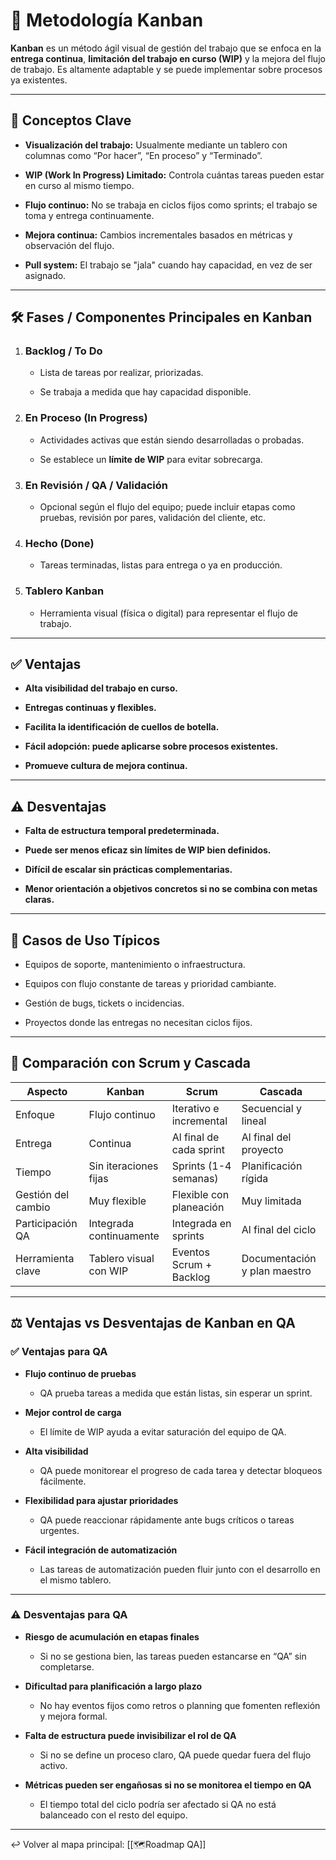 # 🧭 Metodología Kanban

**Kanban** es un método ágil visual de gestión del trabajo que se enfoca en la **entrega continua**, **limitación del trabajo en curso (WIP)** y la mejora del flujo de trabajo. Es altamente adaptable y se puede implementar sobre procesos ya existentes.

---

## 📌 Conceptos Clave

- **Visualización del trabajo:** Usualmente mediante un tablero con columnas como “Por hacer”, “En proceso” y “Terminado”.
    
- **WIP (Work In Progress) Limitado:** Controla cuántas tareas pueden estar en curso al mismo tiempo.
    
- **Flujo continuo:** No se trabaja en ciclos fijos como sprints; el trabajo se toma y entrega continuamente.
    
- **Mejora continua:** Cambios incrementales basados en métricas y observación del flujo.
    
- **Pull system:** El trabajo se "jala" cuando hay capacidad, en vez de ser asignado.
    

---

## 🛠️ Fases / Componentes Principales en Kanban

1. ### **Backlog / To Do**
    
    - Lista de tareas por realizar, priorizadas.
        
    - Se trabaja a medida que hay capacidad disponible.
        
2. ### **En Proceso (In Progress)**
    
    - Actividades activas que están siendo desarrolladas o probadas.
        
    - Se establece un **límite de WIP** para evitar sobrecarga.
        
3. ### **En Revisión / QA / Validación**
    
    - Opcional según el flujo del equipo; puede incluir etapas como pruebas, revisión por pares, validación del cliente, etc.
        
4. ### **Hecho (Done)**
    
    - Tareas terminadas, listas para entrega o ya en producción.
        
5. ### **Tablero Kanban**
    
    - Herramienta visual (física o digital) para representar el flujo de trabajo.
        

---

## ✅ Ventajas

- **Alta visibilidad del trabajo en curso.**
    
- **Entregas continuas y flexibles.**
    
- **Facilita la identificación de cuellos de botella.**
    
- **Fácil adopción: puede aplicarse sobre procesos existentes.**
    
- **Promueve cultura de mejora continua.**
    

---

## ⚠️ Desventajas

- **Falta de estructura temporal predeterminada.**
    
- **Puede ser menos eficaz sin límites de WIP bien definidos.**
    
- **Difícil de escalar sin prácticas complementarias.**
    
- **Menor orientación a objetivos concretos si no se combina con metas claras.**
    

---

## 🧩 Casos de Uso Típicos

- Equipos de soporte, mantenimiento o infraestructura.
    
- Equipos con flujo constante de tareas y prioridad cambiante.
    
- Gestión de bugs, tickets o incidencias.
    
- Proyectos donde las entregas no necesitan ciclos fijos.
    

---

## 🔁 Comparación con Scrum y Cascada

|Aspecto|Kanban|Scrum|Cascada|
|---|---|---|---|
|Enfoque|Flujo continuo|Iterativo e incremental|Secuencial y lineal|
|Entrega|Continua|Al final de cada sprint|Al final del proyecto|
|Tiempo|Sin iteraciones fijas|Sprints (1-4 semanas)|Planificación rígida|
|Gestión del cambio|Muy flexible|Flexible con planeación|Muy limitada|
|Participación QA|Integrada continuamente|Integrada en sprints|Al final del ciclo|
|Herramienta clave|Tablero visual con WIP|Eventos Scrum + Backlog|Documentación y plan maestro|

---

## ⚖️ Ventajas vs Desventajas de Kanban en QA

### ✅ **Ventajas para QA**

- **Flujo continuo de pruebas**
    
    - QA prueba tareas a medida que están listas, sin esperar un sprint.
        
- **Mejor control de carga**
    
    - El límite de WIP ayuda a evitar saturación del equipo de QA.
        
- **Alta visibilidad**
    
    - QA puede monitorear el progreso de cada tarea y detectar bloqueos fácilmente.
        
- **Flexibilidad para ajustar prioridades**
    
    - QA puede reaccionar rápidamente ante bugs críticos o tareas urgentes.
        
- **Fácil integración de automatización**
    
    - Las tareas de automatización pueden fluir junto con el desarrollo en el mismo tablero.
        

---

### ⚠️ **Desventajas para QA**

- **Riesgo de acumulación en etapas finales**
    
    - Si no se gestiona bien, las tareas pueden estancarse en “QA” sin completarse.
        
- **Dificultad para planificación a largo plazo**
    
    - No hay eventos fijos como retros o planning que fomenten reflexión y mejora formal.
        
- **Falta de estructura puede invisibilizar el rol de QA**
    
    - Si no se define un proceso claro, QA puede quedar fuera del flujo activo.
        
- **Métricas pueden ser engañosas si no se monitorea el tiempo en QA**
    
    - El tiempo total del ciclo podría ser afectado si QA no está balanceado con el resto del equipo.

---

↩️ Volver al mapa principal: [[🗺️Roadmap QA]]